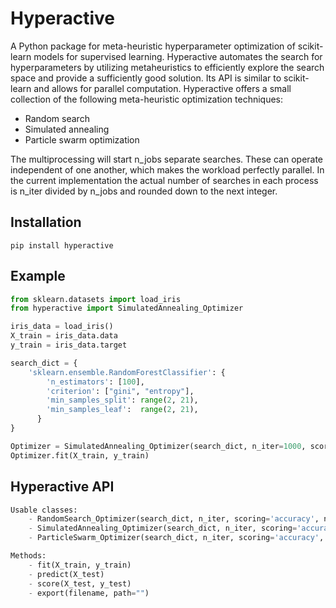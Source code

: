 # Hyperactive
A Python package for meta-heuristic hyperparameter optimization of scikit-learn models for supervised learning. Hyperactive automates the search for hyperparameters by utilizing metaheuristics to efficiently explore the search space and provide a sufficiently good solution. Its API is similar to scikit-learn and allows for parallel computation. Hyperactive offers a small collection of the following meta-heuristic optimization techniques:
  - Random search
  - Simulated annealing
  - Particle swarm optimization

The multiprocessing will start n_jobs separate searches. These can operate independent of one another, which makes the workload perfectly parallel. In the current implementation the actual number of searches in each process is n_iter divided by n_jobs and rounded down to the next integer.


## Installation
```console
pip install hyperactive
```


## Example
```python
from sklearn.datasets import load_iris
from hyperactive import SimulatedAnnealing_Optimizer

iris_data = load_iris()
X_train = iris_data.data
y_train = iris_data.target

search_dict = {
    'sklearn.ensemble.RandomForestClassifier': {
        'n_estimators': [100],
        'criterion': ["gini", "entropy"],
        'min_samples_split': range(2, 21),
        'min_samples_leaf':  range(2, 21),
      }
}

Optimizer = SimulatedAnnealing_Optimizer(search_dict, n_iter=1000, scoring='accuracy', n_jobs=2)
Optimizer.fit(X_train, y_train)
```


## Hyperactive API

```python
Usable classes:
    - RandomSearch_Optimizer(search_dict, n_iter, scoring='accuracy', n_jobs=1, cv=5)
    - SimulatedAnnealing_Optimizer(search_dict, n_iter, scoring='accuracy', eps=1, t_rate=0.9, n_jobs=1, cv=5)
    - ParticleSwarm_Optimizer(search_dict, n_iter, scoring='accuracy', n_part=1, w=0.5, c_k=0.8, c_s=0.9, n_jobs=1, cv=5)

Methods:
    - fit(X_train, y_train)
    - predict(X_test)
    - score(X_test, y_test)
    - export(filename, path="")
```

